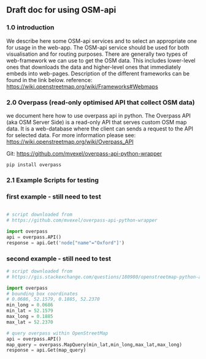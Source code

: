 ## Draft doc for using OSM-api

### 1.0 introduction
We describe here some OSM-api services and to select an appropriate one for usage in the web-app.
The OSM-api service should be used for both visualisation and for routing purposes.
There are generally two types of web-framework we can use to get the OSM data. This includes
lower-level ones that downloads the data and higher-level ones that immediately embeds
into web-pages. Description of the different frameworks can be found in the link below.
reference: https://wiki.openstreetmap.org/wiki/Frameworks#Webmaps


### 2.0 Overpass (read-only optimised API that collect OSM data)
we document here how to use overpass api in python. The Overpass API (aka OSM Server Side) is a read-only API that serves custom OSM map data. It is a web-database where the client can sends a request to the API for selected data. For more information please see: https://wiki.openstreetmap.org/wiki/Overpass_API

Git: https://github.com/mvexel/overpass-api-python-wrapper

```
pip install overpass
```

### 2.1 Example Scripts for testing

### first example - still need to test

 ```python

 # script downloaded from
 # https://github.com/mvexel/overpass-api-python-wrapper

 import overpass
 api = overpass.API()
 response = api.Get('node["name"="Oxford"]')

 ```

### second example - still need to test

 ```python
 # script downloaded from
 # https://gis.stackexchange.com/questions/180980/openstreetmap-python-api-bounding-box-request

 import overpass
 # bounding box coordinates
 # 0.0686, 52.1579, 0.1885, 52.2370
 min_long = 0.0686
 min_lat = 52.1579
 max_long = 0.1885
 max_lat = 52.2370

 # query overpass within OpenStreetMap
 api = overpass.API()
 map_query = overpass.MapQuery(min_lat,min_long,max_lat,max_long)
 response = api.Get(map_query)

 ```
